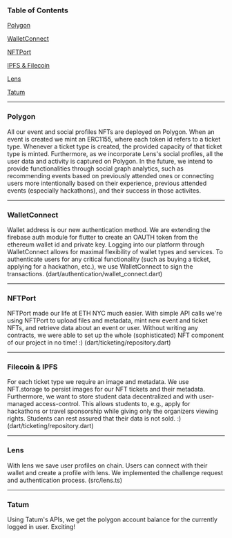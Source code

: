 

### Table of Contents

[Polygon](#Polygon)

[WalletConnect](#WalletConnect)

[NFTPort](#NFTPort)

[IPFS & Filecoin](#Filecoin)

[Lens](#Lens)

[Tatum](#Tatum)

---

<a name="Polygon"/></a>
### Polygon
All our event and social profiles NFTs are deployed on Polygon. When an event is created we mint an ERC1155, where each token id refers to a ticket type. Whenever a ticket type is created, the provided capacity of that ticket type is minted. 
Furthermore, as we incorporate Lens's social profiles, all the user data and activity is captured on Polygon. In the future, we intend to provide functionalities through social graph analytics, such as recommending events based on previously attended ones or connecting users more intentionally based on their experience, previous attended events (especially hackathons), and their success in those activites.

---

<a name="WalletConnect"/></a>
### WalletConnect
Wallet address is our new authentication method. We are extending the firebase auth module for flutter to create an OAUTH token from the ethereum wallet id and private key. Logging into our platform through WalletConnect allows for maximal flexibility of wallet types and services. To authenticate users for any critical functionality (such as buying a ticket, applying for a hackathon, etc.), we use WalletConnect to sign the transactions.
(dart/authentication/wallet_connect.dart)

---

<a name="NFTPort"/></a>
### NFTPort
NFTPort made our life at ETH NYC much easier. With simple API calls we're using NFTPort to upload files and metadata, mint new event and ticket NFTs, and retrieve data about an event or user. Without writing any contracts, we were able to set up the whole (sophisticated) NFT component of our project in no time! :)
(dart/ticketing/repository.dart)

---

<a name="Filecoin"/></a>
### Filecoin & IPFS
For each ticket type we require an image and metadata. We use NFT.storage to persist images for our NFT tickets and their metadata.
Furthermore, we want to store student data decentralized and with user-managed access-control. This allows students to, e.g., apply for hackathons or travel sponsorship while giving only the organizers viewing rights. Students can rest assured that their data is not sold. :) 
(dart/ticketing/repository.dart)

---

<a name="Lens"/></a>
### Lens

With lens we save user profiles on chain. Users can connect with their wallet and create a profile with lens. We implemented the challenge request and authentication process. (src/lens.ts)

---

<a name="Tatum"/></a>
### Tatum

Using Tatum's APIs, we get the polygon account balance for the currently logged in user. Exciting!

